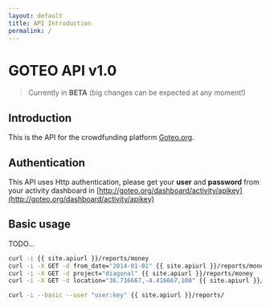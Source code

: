 ```yaml
---
layout: default
title: API Introduction
permalink: /
---
```

# GOTEO API v1.0
> Currently in **BETA** (big changes can be expected at any moment!)

## Introduction

This is the API for the crowdfunding platform [Goteo.org](http://goteo.org).


## Authentication

This API uses Http authentication, please get your **user** and **password** from your activity dashboard in [http://goteo.org/dashboard/activity/apikey](http://goteo.org/dashboard/activity/apikey)

## Basic usage

TODO...

```bash
curl -i {{ site.apiurl }}/reports/money
curl -i -X GET -d from_date="2014-01-01" {{ site.apiurl }}/reports/money
curl -i -X GET -d project="diagonal" {{ site.apiurl }}/reports/money
curl -i -X GET -d location="36.716667,-4.416667,100" {{ site.apiurl }}/reports/projects

curl -i --basic --user "user:key" {{ site.apiurl }}/reports/ 
```
